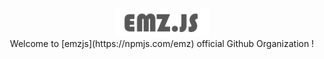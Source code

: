 <!-- align="center" -->
<div align="center">
<img src="https://raw.githubusercontent.com/emzjs/.github/main/profile/banner.png" height="45px">
  
<br>  
Welcome to [emzjs](https://npmjs.com/emz) official Github Organization !
</div>
